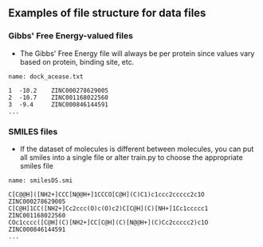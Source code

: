 ## Examples of file structure for data files

### Gibbs' Free Energy-valued files
* The Gibbs' Free Energy file will always be per protein since values vary based on protein, binding site, etc.

```
name: dock_acease.txt

1  -10.2	ZINC000278629005
2  -10.7	ZINC001168022560
3  -9.4		ZINC000846144591
...
```

### SMILES files
* If the dataset of molecules is different between molecules, you can put all smiles into a single file or alter train.py to choose the appropriate smiles file

```
name: smilesDS.smi

C[C@@H]([NH2+]CCC[N@@H+]1CCCO[C@H](C)C1)c1ccc2ccccc2c1O ZINC000278629005
C[C@H]1CC([NH2+]Cc2ccc(O)c(O)c2)C[C@H](C)[NH+]1Cc1ccccc1 ZINC001168022560
COc1cccc([C@H](C)[NH2+]CC[C@H](C)[N@@H+](C)Cc2ccccc2)c1O ZINC000846144591
...
```
